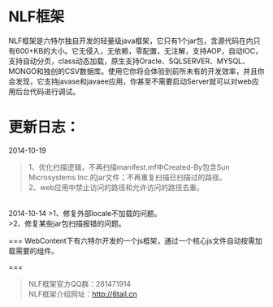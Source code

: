 NLF框架
===
NLF框架是六特尔独自开发的轻量级java框架，它只有1个jar包，含源代码在内只有600+KB的大小。它无侵入，无依赖，零配置，无注解，支持AOP，自动IOC，支持自动分页，class动态加载，原生支持Oracle、SQLSERVER、MYSQL、MONGO和独创的CSV数据库。使用它你将会体验到前所未有的开发效率，并且你会发现，它支持javase和javaee应用，你甚至不需要启动Server就可以对web应用后台代码进行调试。

更新日志：
===
2014-10-19
>1、优化扫描逻辑，不再扫描manifest.mf中Created-By包含Sun Microsystems Inc.的jar文件；不再重复扫描已扫描过的路径。<br />
>2、web应用中禁止访问的路径和允许访问的路径去重。
<br />
2014-10-14
>1、修复外部locale不加载的问题。<br />
>2、修复某些jar包扫描报错的问题。

===
WebContent下有六特尔开发的一个js框架，通过一个核心js文件自动按需加载需要的组件。
<br />

===

> NLF框架官方QQ群：281471914<br />
> NLF框架介绍网址：http://6tail.cn